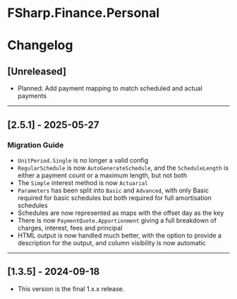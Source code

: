 # FSharp.Finance.Personal

# Changelog

## [Unreleased]

- Planned: Add payment mapping to match scheduled and actual payments

---

## [2.5.1] - 2025-05-27

### Migration Guide

- `UnitPeriod.Single` is no longer a valid config
- `RegularSchedule` is now `AutoGenerateSchedule`, and the `ScheduleLength` is either a payment count or a maximum length, but not both
- The `Simple` interest method is now `Actuarial`
- `Parameters` has been split into `Basic` and `Advanced`, with only Basic required for basic schedules but both required for full amortisation schedules
- Schedules are now represented as maps with the offset day as the key
- There is now `PaymentQuote.Apportionment` giving a full breakdown of charges, interest, fees and principal
- HTML output is now handled much better, with the option to provide a description for the output, and column visibility is now automatic

---

## [1.3.5] - 2024-09-18

- This version is the final 1.x.x release.
